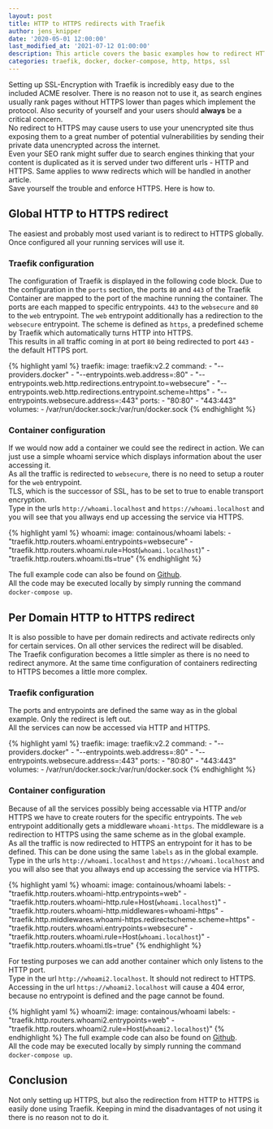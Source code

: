 ```yaml
---
layout: post
title: HTTP to HTTPS redirects with Traefik
author: jens_knipper
date: '2020-05-01 12:00:00'
last_modified_at: '2021-07-12 01:00:00'
description: This article covers the basic examples how to redirect HTTP-requests to HTTPS. This can be achieved per domain, for a single application only or globally for all containers.
categories: traefik, docker, docker-compose, http, https, ssl
---
```

Setting up SSL-Encryption with Traefik is incredibly easy due to the included ACME resolver. There is no reason not to use it, as search engines usually rank pages without HTTPS lower than pages which implement the protocol. Also security of yourself and your users should **always** be a critical concern.   
No redirect to HTTPS may cause users to use your unencrypted site  thus exposing them to a great number of potential vulnerabilities by sending their private data unencrypted across the internet.  
Even your SEO rank might suffer due to search engines thinking that your content is duplicated as it is served under two different urls - HTTP and HTTPS. Same applies to www redirects which will be handled in another article.  
Save yourself the trouble and enforce HTTPS. Here is how to.  

## Global HTTP to HTTPS redirect
The easiest and probably most used variant is to redirect to HTTPS globally. Once configured all your running services will use it. 

### Traefik configuration
The configuration of Traefik is displayed in the following code block. Due to the configuration in the `ports` section, the ports `80` and `443` of the Traefik Container are mapped to the port of the machine running the container. The ports are each mapped to specific entrypoints. `443` to the `websecure` and `80` to the `web` entrypoint. The `web` entrypoint additionally has a redirection to the `websecure` entrypoint. The scheme is defined as `https`, a predefined scheme by Traefik which automatically turns HTTP into HTTPS.  
This results in all traffic coming in at port `80` being redirected to port `443` - the default HTTPS port.

{% highlight yaml %}
  traefik:
    image: traefik:v2.2
    command:
      - "--providers.docker"
      - "--entrypoints.web.address=:80"
      - "--entrypoints.web.http.redirections.entrypoint.to=websecure"
      - "--entrypoints.web.http.redirections.entrypoint.scheme=https"
      - "--entrypoints.websecure.address=:443"
    ports:
      - "80:80"
      - "443:443"
    volumes:
      - /var/run/docker.sock:/var/run/docker.sock
{% endhighlight %}

### Container configuration
If we would now add a container we could see the redirect in action. We can just use a simple whoami service which displays information about the user accessing it.  
As all the traffic is redirected to `websecure`, there is no need to setup a router for the `web` entrypoint.  
TLS, which is the successor of SSL, has to be set to true to enable transport encryption.  
Type in the urls `http://whoami.localhost` and `https://whoami.localhost` and you will see that you allways end up accessing the service via HTTPS.

{% highlight yaml %}
  whoami:
    image: containous/whoami
    labels:
      - "traefik.http.routers.whoami.entrypoints=websecure"
      - "traefik.http.routers.whoami.rule=Host(`whoami.localhost`)"
      - "traefik.http.routers.whoami.tls=true"
{% endhighlight %}

The full example code can also be found on [Github](https://github.com/JensKnipper/traefik-examples/blob/master/redirects/http-to-https-redirect/http-redirect-global/docker-compose.yml).  
All the code may be executed locally by simply running the command `docker-compose up`.   

## Per Domain HTTP to HTTPS redirect
It is also possible to have per domain redirects and activate redirects only for certain services. On all other services the redirect will be disabled.  
The Traefik configuration becomes a little simpler as there is no need to redirect anymore. At the same time configuration of containers redirecting to HTTPS becomes a little more complex.

### Traefik configuration
The ports and entrypoints are defined the same way as in the global example. Only the redirect is left out.  
All the services can now be accessed via HTTP and HTTPS.

{% highlight yaml %}
  traefik:
    image: traefik:v2.2
    command:
      - "--providers.docker"
      - "--entrypoints.web.address=:80"
      - "--entrypoints.websecure.address=:443"
    ports:
      - "80:80"
      - "443:443"
    volumes:
      - /var/run/docker.sock:/var/run/docker.sock
{% endhighlight %}

### Container configuration
Because of all the services possibly being accessable via HTTP and/or HTTPS we have to create routers for the specific entrypoints. The `web` entrypoint additionally gets a middleware `whoami-https`. The middleware is a redirection to HTTPS using the same scheme as in the global example.  
As all the traffic is now redirected to HTTPS an entrypoint for it has to be defined. This can be done using the same `labels` as in the global example.  
Type in the urls `http://whoami.localhost` and `https://whoami.localhost` and you will also see that you allways end up accessing the service via HTTPS.

{% highlight yaml %}
  whoami:
    image: containous/whoami
    labels:
      - "traefik.http.routers.whoami-http.entrypoints=web"
      - "traefik.http.routers.whoami-http.rule=Host(`whoami.localhost`)"
      - "traefik.http.routers.whoami-http.middlewares=whoami-https"
      - "traefik.http.middlewares.whoami-https.redirectscheme.scheme=https"
      - "traefik.http.routers.whoami.entrypoints=websecure"
      - "traefik.http.routers.whoami.rule=Host(`whoami.localhost`)"
      - "traefik.http.routers.whoami.tls=true"
{% endhighlight %}

For testing purposes we can add another container which only listens to the HTTP port.  
Type in the url `http://whoami2.localhost`. 
It should not redirect to HTTPS. 
Accessing in the url `https://whoami2.localhost` will cause a 404 error, because no entrypoint is defined and the page cannot be found.

{% highlight yaml %}
  whoami2:
    image: containous/whoami
    labels:
      - "traefik.http.routers.whoami2.entrypoints=web"
      - "traefik.http.routers.whoami2.rule=Host(`whoami2.localhost`)"
{% endhighlight %}
The full example code can also be found on [Github](https://github.com/JensKnipper/traefik-examples/blob/master/redirects/http-to-https-redirect/http-redirect-per-domain/docker-compose.yml).  
All the code may be executed locally by simply running the command `docker-compose up`.  

## Conclusion
Not only setting up HTTPS, but also the redirection from HTTP to HTTPS is easily done using Traefik. Keeping in mind the disadvantages of not using it there is no reason not to do it. 